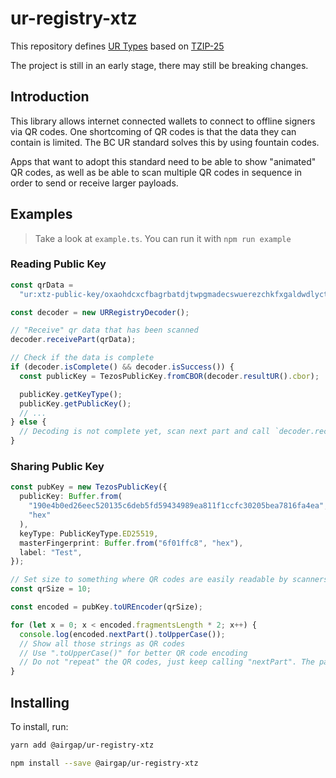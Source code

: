 # ur-registry-xtz

This repository defines [UR Types](https://github.com/BlockchainCommons/Research/blob/master/papers/bcr-2020-006-urtypes.md) based on [TZIP-25](https://gitlab.com/tezos/tzip/-/merge_requests/174)

The project is still in an early stage, there may still be breaking changes.

## Introduction

This library allows internet connected wallets to connect to offline signers via QR codes. One shortcoming of QR codes is that the data they can contain is limited. The BC UR standard solves this by using fountain codes.

Apps that want to adopt this standard need to be able to show "animated" QR codes, as well as be able to scan multiple QR codes in sequence in order to send or receive larger payloads.

## Examples

> Take a look at `example.ts`. You can run it with `npm run example`

### Reading Public Key

```typescript
const qrData =
  "ur:xtz-public-key/oxaohdcxcfbagrbatdjtwpgmadecswuerezchkfxgaldwdlyctcetksraoahrnoslyjloxwdaxadaafyjladzmspahjlfpinjpflhsjocxdpcxfwjlkpjtiaihnemttbmt";

const decoder = new URRegistryDecoder();

// "Receive" qr data that has been scanned
decoder.receivePart(qrData);

// Check if the data is complete
if (decoder.isComplete() && decoder.isSuccess()) {
  const publicKey = TezosPublicKey.fromCBOR(decoder.resultUR().cbor);

  publicKey.getKeyType();
  publicKey.getPublicKey();
  // ...
} else {
  // Decoding is not complete yet, scan next part and call `decoder.receivePart(qrData);` again.
}
```

### Sharing Public Key

```typescript
const pubKey = new TezosPublicKey({
  publicKey: Buffer.from(
    "190e4b0ed26eec520135c6deb5fd59434989ea811f1ccfc30205bea7816fa4ea",
    "hex"
  ),
  keyType: PublicKeyType.ED25519,
  masterFingerprint: Buffer.from("6f01ffc8", "hex"),
  label: "Test",
});

// Set size to something where QR codes are easily readable by scanners. This value is very low to simulate larger payloads.
const qrSize = 10;

const encoded = pubKey.toUREncoder(qrSize);

for (let x = 0; x < encoded.fragmentsLength * 2; x++) {
  console.log(encoded.nextPart().toUpperCase());
  // Show all those strings as QR codes
  // Use ".toUpperCase()" for better QR code encoding
  // Do not "repeat" the QR codes, just keep calling "nextPart". The parts after 5/5 are technically not needed, but it contains parts of the previous QR codes and allows transmission to succeed, even if some QRs are lost.
}
```

## Installing

To install, run:

```bash
yarn add @airgap/ur-registry-xtz
```

```bash
npm install --save @airgap/ur-registry-xtz
```
